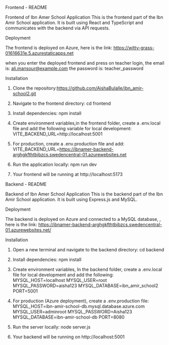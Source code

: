 Frontend - README

Frontend of Ibn Amer School Application
This is the frontend part of the Ibn Amir School application. It is built using React and TypeScript and communicates with the backend via API requests.

Deployment

The frontend is deployed on Azure, here is the link: https://witty-grass-01616631e.5.azurestaticapps.net

when you enter the deployed frontend and press on teacher login,
the email is: ali.mansour@example.com
the password is: teacher_password

Installation

1. Clone the repository:https://github.com/AishaBulalle/ibn_amir-school2.git

2. Navigate to the frontend directory: cd frontend

3. Install dependencies: npm install

4. Create environment variables,in the frontend folder, create a .env.local file and add the following variable for local development: VITE_BACKEND_URL=http://localhost:5001

5. For production, create a .env.production file and add: VITE_BACKEND_URL=https://ibnamer-backend-arghgkfthtbjbzcs.swedencentral-01.azurewebsites.net

6. Run the application locally: npm run dev

7. Your frontend will be running at http://localhost:5173

Backend - README

Backend of Ibn Amer School Application
This is the backend part of the Ibn Amir School application. It is built using Express.js and MySQL.

Deployment

The backend is deployed on Azure and connected to a MySQL database, , here is the link: https://ibnamer-backend-arghgkfthtbjbzcs.swedencentral-01.azurewebsites.net/

Installation

1. Open a new terminal and navigate to the backend directory: cd backend

2. Install dependencies: npm install

3. Create environment variables, In the backend folder, create a .env.local file for local development and add the following:
   MYSQL_HOST=localhost
   MYSQL_USER=root
   MYSQL_PASSWORD=aisha123
   MYSQL_DATABASE=ibn_amir_school2
   PORT=5001

4. For production (Azure deployment), create a .env.production file:
   MYSQL_HOST=ibn-amir-school-db.mysql.database.azure.com
   MYSQL_USER=adminroot
   MYSQL_PASSWORD=Aisha123
   MYSQL_DATABASE=ibn-amir-school-db
   PORT=8080

5. Run the server locally: node server.js

6. Your backend will be running on http://localhost:5001
